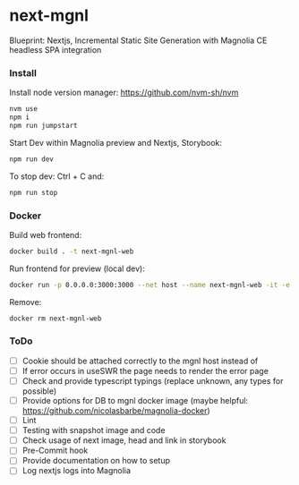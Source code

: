 # next-mgnl
Blueprint: Nextjs, Incremental Static Site Generation with Magnolia CE headless SPA integration

### Install

Install node version manager: https://github.com/nvm-sh/nvm

```bash
nvm use 
npm i
npm run jumpstart
```

Start Dev within Magnolia preview and Nextjs, Storybook:
```bash
npm run dev
```
To stop dev: Ctrl + C and:
```bash
npm run stop
```

### Docker
Build web frontend:
```bash
docker build . -t next-mgnl-web 
```
Run frontend for preview (local dev):
```bash
docker run -p 0.0.0.0:3000:3000 --net host --name next-mgnl-web -it -e MGNL_PREVIEW="true" next-mgnl-web 
```
Remove:
```bash
docker rm next-mgnl-web 
```

### ToDo
- [ ] Cookie should be attached correctly to the mgnl host instead of
- [ ] If error occurs in useSWR the page needs to render the error page
- [ ] Check and provide typescript typings (replace unknown, any types for possible)
- [ ] Provide options for DB to mgnl docker image (maybe helpful: https://github.com/nicolasbarbe/magnolia-docker)
- [ ] Lint
- [ ] Testing with snapshot image and code
- [ ] Check usage of next image, head and link in storybook
- [ ] Pre-Commit hook
- [ ] Provide documentation on how to setup
- [ ] Log nextjs logs into Magnolia 